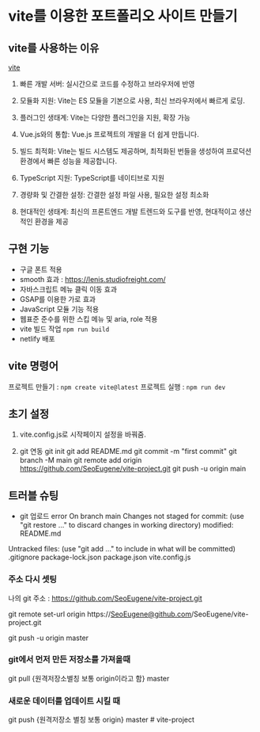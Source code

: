 # vite를 이용한 포트폴리오 사이트 만들기

## vite를 사용하는 이유

[vite](https://ko.vitejs.dev/guide/)

1. 빠른 개발 서버: 실시간으로 코드를 수정하고 브라우저에 반영

2. 모듈화 지원: Vite는 ES 모듈을 기본으로 사용, 최신 브라우저에서 빠르게 로딩.

3. 플러그인 생태계: Vite는 다양한 플러그인을 지원, 확장 가능

4. Vue.js와의 통합: Vue.js 프로젝트의 개발을 더 쉽게 만듭니다.

5. 빌드 최적화: Vite는 빌드 시스템도 제공하며, 최적화된 번들을 생성하여 프로덕션 환경에서 빠른 성능을 제공합니다.

6. TypeScript 지원: TypeScript를 네이티브로 지원

7. 경량화 및 간결한 설정: 간결한 설정 파일 사용, 필요한 설정 최소화

8. 현대적인 생태계: 최신의 프론트엔드 개발 트렌드와 도구를 반영, 현대적이고 생산적인 환경을 제공

## 구현 기능

- 구글 폰트 적용
- smooth 효과 : https://lenis.studiofreight.com/
- 자바스크립트 메뉴 클릭 이동 효과
- GSAP를 이용한 가로 효과
- JavaScript 모듈 기능 적용
- 웹표준 준수를 위한 스킵 메뉴 및 aria, role 적용
- vite 빌드 작업 `npm run build`
- netlify 배포

## vite 명령어

프로젝트 만들기 : `npm create vite@latest`
프로젝트 실행 : `npm run dev`

## 초기 설정

1. vite.config.js로 시작페이지 설정을 바꿔줌.

2. git 연동
   git init
   git add README.md
   git commit -m "first commit"
   git branch -M main
   git remote add origin https://github.com/SeoEugene/vite-project.git
   git push -u origin main

## 트러블 슈팅

- git 업로드 error
  On branch main
  Changes not staged for commit:
  (use "git restore <file>..." to discard changes in working directory)
  modified: README.md

Untracked files:
(use "git add <file>..." to include in what will be committed)
.gitignore
package-lock.json
package.json
vite.config.js

### 주소 다시 셋팅

나의 git 주소 : https://github.com/SeoEugene/vite-project.git

git remote set-url origin https://SeoEugene@github.com/SeoEugene/vite-project.git

git push -u origin master

### git에서 먼저 만든 저장소를 가져올때

git pull {원격저장소별칭 보통 origin이라고 함} master

### 새로운 데이터를 업데이트 시킬 때

git push {원격저장소 별칭 보통 origin} master
#   v i t e - p r o j e c t  
 